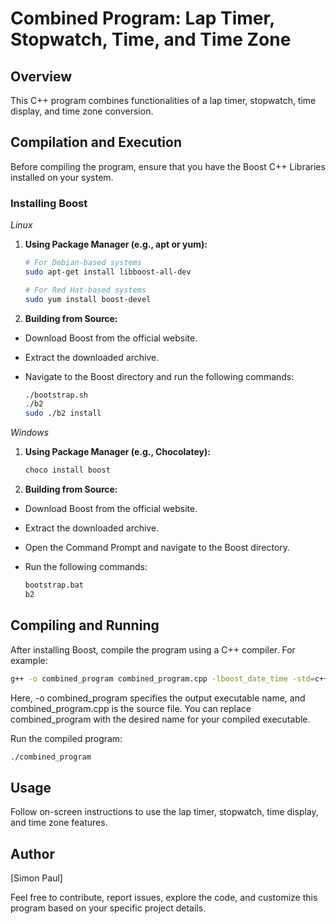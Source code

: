 # Combined Program: Lap Timer, Stopwatch, Time, and Time Zone
## Overview

This C++ program combines functionalities of a lap timer, stopwatch, time display, and time zone conversion.
## Compilation and Execution

Before compiling the program, ensure that you have the Boost C++ Libraries installed on your system.
### Installing Boost
*Linux*

1. **Using Package Manager (e.g., apt or yum):**

    ```bash
    # For Debian-based systems
    sudo apt-get install libboost-all-dev

    # For Red Hat-based systems
    sudo yum install boost-devel
    ```

2. **Building from Source:**
- Download Boost from the official website.
- Extract the downloaded archive.
- Navigate to the Boost directory and run the following commands:

    ```bash
    ./bootstrap.sh
    ./b2
    sudo ./b2 install
    ```

*Windows*

1. **Using Package Manager (e.g., Chocolatey):**

    ```powershell
    choco install boost
    ```

2. **Building from Source:**
- Download Boost from the official website.
- Extract the downloaded archive.
- Open the Command Prompt and navigate to the Boost directory.
- Run the following commands:

    ```cmd
    bootstrap.bat
    b2
    ```

## Compiling and Running

After installing Boost, compile the program using a C++ compiler. For example:

   ```bash
   g++ -o combined_program combined_program.cpp -lboost_date_time -std=c++11
   ```
Here, -o combined_program specifies the output executable name, and combined_program.cpp is the source file. You can replace combined_program with the desired name for your       compiled executable.
   
Run the compiled program:

   ```bash
   ./combined_program
   ```
## Usage

Follow on-screen instructions to use the lap timer, stopwatch, time display, and time zone features.
## Author

[Simon Paul]

Feel free to contribute, report issues, explore the code, and customize this program based on your specific project details.
